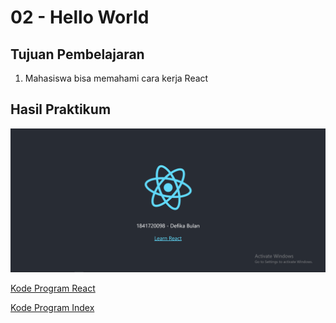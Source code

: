 # 02 - Hello World

## Tujuan Pembelajaran

1. Mahasiswa bisa memahami cara kerja React

## Hasil Praktikum

![contoh gambar](img/hasil.PNG)

[Kode Program React](../../src/02_hello_world/App.js)

[Kode Program Index](../../src/02_hello_world/index.js)
